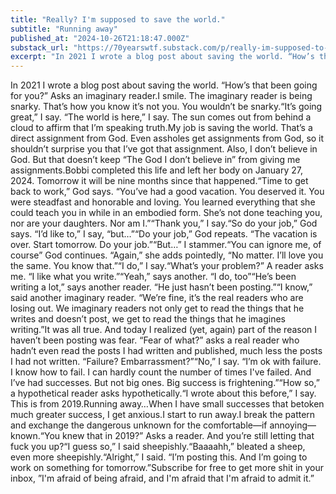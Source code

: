 ```yaml
---
title: "Really? I'm supposed to save the world."
subtitle: "Running away"
published_at: "2024-10-26T21:18:47.000Z"
substack_url: "https://70yearswtf.substack.com/p/really-im-supposed-to-save-the-world"
excerpt: "In 2021 I wrote a blog post about saving the world. “How’s that been going for you?” Asks an imaginary reader.I smile. The imaginary reader is being snarky. That’s how you know it’s not you."
---
```

In 2021 I wrote a blog post about saving the world. “How’s that been going for you?” Asks an imaginary reader.I smile. The imaginary reader is being snarky. That’s how you know it’s not you. You wouldn’t be snarky.“It’s going great,” I say. “The world is here,” I say. The sun comes out from behind a cloud to affirm that I’m speaking truth.My job is saving the world. That’s a direct assignment from God. Even assholes get assignments from God, so it shouldn’t surprise you that I’ve got that assignment. Also, I don’t believe in God. But that doesn’t keep “The God I don’t believe in” from giving me assignments.Bobbi completed this life and left her body on January 27, 2024. Tomorrow it will be nine months since that happened.“Time to get back to work,” God says. “You’ve had a good vacation. You deserved it. You were steadfast and honorable and loving. You learned everything that she could teach you in while in an embodied form. She’s not done teaching you, nor are your daughters. Nor am I.”“Thank you,” I say.“So do your job,” God says. “I’d like to,” I say, “but…”“Do your job,” God repeats. “The vacation is over. Start tomorrow. Do your job.”“But…” I stammer.“You can ignore me, of course” God continues. “Again,” she adds pointedly, “No matter. I’ll love you the same. You know that.”“I do,” I say.“What’s your problem?” A reader asks me. “I like what you write.”“Yeah,” says another. “I do, too”“He’s been writing a lot,” says another reader. “He just hasn’t been posting.”“I know,” said another imaginary reader. “We’re fine, it’s the real readers who are losing out. We imaginary readers not only get to read the things that he writes and doesn’t post, we get to read the things that he imagines writing.”It was all true. And today I realized (yet, again) part of the reason I haven’t been posting was fear. “Fear of what?” asks a real reader who hadn’t even read the posts I had written and published, much less the posts I had not written. “Failure? Embarrassment?”“No,” I say. “I’m ok with failure. I know how to fail. I can hardly count the number of times I've failed. And I’ve had successes. But not big ones. Big success is frightening.”“How so,” a hypothetical reader asks hypothetically.“I wrote about this before,” I say. This is from 2019.Running away…When I have small successes that betoken much greater success, I get anxious.I start to run away.I break the pattern and exchange the dangerous unknown for the comfortable—if annoying—known.“You knew that in 2019?” Asks a reader. And you’re still letting that fuck you up?“I guess so,” I said sheepishly.“Baaaahh,” bleated a sheep, even more sheepishly.“Alright,” I said. “I’m posting this. And I’m going to work on something for tomorrow.”Subscribe for free to get more shit in your inbox, ”I'm afraid of being afraid, and I'm afraid that I'm afraid to admit it.”